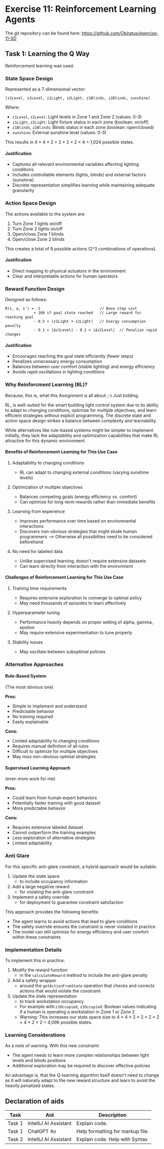 # Exercise 11: Reinforcement Learning Agents
The git repository can be found here: https://github.com/Obiratus/exercise-11-SD

## Task 1: Learning the Q Way
Reinforcement learning was used.
### State Space Design
Represented as a 7-dimensional vector:
``` 
[z1Level, z2Level, z1Light, z2Light, z1Blinds, z2Blinds, sunshine]
```
Where:
- `z1Level`, `z2Level`: Light levels in Zone 1 and Zone 2 (values: 0-3)
- `z1Light`, `z2Light`: Light fixture status in each zone (boolean: on/off)
- `z1Blinds`, `z2Blinds`: Blinds status in each zone (boolean: open/closed)
- `sunshine`: External sunshine level (values: 0-3)

This results in 4 × 4 × 2 × 2 × 2 × 2 × 4 = 1,024 possible states.

#### Justification
- Captures all relevant environmental variables affecting lighting conditions
- Includes controllable elements (lights, blinds) and external factors (sunshine)
- Discrete representation simplifies learning while maintaining adequate granularity

### Action Space Design
The actions available to the system are:
1. Turn Zone 1 lights on/off
2. Turn Zone 2 lights on/off
3. Open/close Zone 1 blinds
4. Open/close Zone 2 blinds

This creates a total of 8 possible actions (2^3 combinations of operations).

#### Justification
- Direct mapping to physical actuators in the environment
- Clear and interpretable actions for human operators


### Reward Function Design
Designed as follows:
``` 
R(s, a, s') = -1                           // Base step cost
             + 100 if goal state reached   // Large reward for reaching goal
             - 0.5 × (z1Light + z2Light)   // Energy consumption penalty
             - 0.1 × |Δz1Level| - 0.1 × |Δz2Level|  // Penalize rapid changes
```
#### Justification
- Encourages reaching the goal state efficiently (fewer steps)
- Penalizes unnecessary energy consumption
- Balances between user comfort (stable lighting) and energy efficiency
- Avoids rapid oscillations in lighting conditions

### Why Reinforcment Learning (RL)?
Because, this is, what this Assignment is all about ;-) Just kidding.

RL, is well-suited for the smart building light control system due to its ability to adapt to changing conditions, optimize for multiple objectives, and learn efficient strategies without explicit programming. 
The discrete state and action space design strikes a balance between complexity and learnability. 

While alternatives like rule-based systems might be simpler to implement initially, they lack the adaptability and optimization capabilities that make RL attractive for this dynamic environment.


#### Benefits of Reinforcement Learning for This Use Case
1. Adaptability to changing conditions
    - RL can adapt to changing external conditions (varying sunshine levels)
   
2. Optimization of multiple objectives
    - Balances competing goals (energy efficiency vs. comfort)
    - Can optimize for long-term rewards rather than immediate benefits

3. Learning from experience
    - Improves performance over time based on environmental interactions
    - Discovers non-obvious strategies that might elude human programmers --> Otherwise all possibilites need to be considered beforehand

4. No need for labeled data
    - Unlike supervised learning, doesn't require extensive datasets
    - Can learn directly from interaction with the environment


#### Challenges of Reinforcement Learning for This Use Case
1. Training time requirements
    - Requires extensive exploration to converge to optimal policy
    - May need thousands of episodes to learn effectively

2. Hyperparameter tuning
    - Performance heavily depends on proper setting of alpha, gamma, epsilon
    - May require extensive experimentation to tune properly

3. Stability issues
    - May oscillate between suboptimal policies


### Alternative Approaches
#### Rule-Based System
(The most obvious one)

**Pros:**
- Simple to implement and understand
- Predictable behavior
- No training required
- Easily explainable

**Cons:**
- Limited adaptability to changing conditions
- Requires manual definition of all rules
- Difficult to optimize for multiple objectives
- May miss non-obvious optimal strategies

#### Supervised Learning Approach
(even more work for me)

**Pros:**
- Could learn from human expert behaviors
- Potentially faster training with good dataset
- More predictable behavior

**Cons:**
- Requires extensive labeled dataset
- Cannot outperform the training examples
- Less exploration of alternative strategies
- Limited adaptability

### Anti Glare
For this specific anti-glare constraint, a hybrid approach would be suitable:
1. Update the state space
   - to include occupancy information
2. Add a large negative reward
   - for violating the anti-glare constraint
3. Implement a safety override
   - for deployment to guarantee constraint satisfaction

This approach provides the following benefits:
- The agent learns to avoid actions that lead to glare conditions
- The safety override ensures the constraint is never violated in practice
- The model can still optimize for energy efficiency and user comfort within these constraints

### Implementation Details
To implement this in practice:
1. Modify the reward function
   - in the `calculateReward` method to include the anti-glare penalty
2. Add a safety wrapper
   - around the `getActionFromState` operation that checks and corrects actions that would violate the constraint
3. Update the state representation
   - to track workstation occupancy
   - For example with:`z1Occupied`, `z2Occupied`: Boolean values indicating if a human is operating a workstation in Zone 1 or Zone 2 
   - Warning: This increases our state space size to 4 × 4 × 2 × 2 × 2 × 2 × 4 × 2 × 2 = 4,096 possible states.


### Learning Considerations
As a note of warning.
With this new constraint:
- The agent needs to learn more complex relationships between light levels and blinds positions
- Additional exploration may be required to discover effective policies

An advantage is, that the Q-learning algorithm itself doesn't need to change as it will naturally adapt to the new reward structure and learn to avoid the heavily penalized states.




## Declaration of aids

| Task   | Aid                   | Description                      |
|--------|-----------------------|----------------------------------|
| Task 1 | IntelliJ AI Assistant | Explain code.                    |
| Task 1 | ChatGPT 4o            | Help formatting for markup file. |
| Task 2 | IntelliJ AI Assistant | Explain code. Help with Syntax   |


